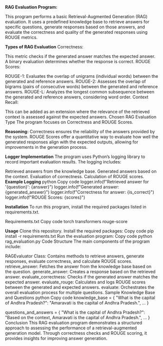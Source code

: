 **RAG Evaluation Program:** 

This program performs a basic Retrieval-Augmented Generation (RAG) evaluation. It uses a predefined knowledge base to retrieve answers for specific questions, generate responses based on those answers, and evaluate the correctness and quality of the generated responses using ROUGE metrics.


**Types of RAG Evaluation**
Correctness:

This metric checks if the generated answer matches the expected answer. A binary evaluation determines whether the response is correct.
ROUGE Scores:

ROUGE-1: Evaluates the overlap of unigrams (individual words) between the generated and reference answers.
ROUGE-2: Assesses the overlap of bigrams (pairs of consecutive words) between the generated and reference answers.
ROUGE-L: Analyzes the longest common subsequence between the generated and reference answers, considering word order.
Context Recall:

This can be added as an extension where the relevance of the retrieved context is assessed against the expected answers.
Chosen RAG Evaluation Type
The program focuses on Correctness and ROUGE Scores.

**Reasoning:**
Correctness ensures the reliability of the answers provided by the system.
ROUGE Scores offer a quantitative way to evaluate how well the generated responses align with the expected outputs, allowing for improvements in the generation process.


**Logger Implementation**
The program uses Python’s logging library to record important evaluation results. The logging includes:

Retrieved answers from the knowledge base.
Generated answers based on the context.
Evaluation of correctness.
Calculation of ROUGE scores.
**Example Logging**
python
Copy code
logger.info(f"Retrieved answer for '{question}': {answer}")
logger.info(f"Generated answer: {generated_answer}")
logger.info(f"Correctness for answer: {is_correct}")
logger.info(f"ROUGE Scores: {scores}")

**Installation**
To run this program, install the required packages listed in requirements.txt.

Requirements.txt
Copy code
torch
transformers
rouge-score

**Usage**
Clone this repository.
Install the required packages:
Copy code
pip install -r requirements.txt
Run the evaluation program:
Copy code
python rag_evaluation.py
Code Structure
The main components of the program include:

RAGEvaluator Class: Contains methods to retrieve answers, generate responses, evaluate correctness, and calculate ROUGE scores.
retrieve_answer: Fetches the answer from the knowledge base based on the question.
generate_answer: Creates a response based on the retrieved answer.
evaluate_correctness: Checks if the generated answer matches the expected answer.
evaluate_rouge: Calculates and logs ROUGE scores between the generated and expected answers.
evaluate: Orchestrates the overall evaluation process for multiple questions.
Sample Knowledge Base and Questions
python
Copy code
knowledge_base = {
    "What is the capital of Andhra Pradesh?": "Amaravati is the capital of Andhra Pradesh.",
    ...
}

questions_and_answers = {
    "What is the capital of Andhra Pradesh?": "Based on the context, Amaravati is the capital of Andhra Pradesh.",
    ...
}
Conclusion
This RAG evaluation program demonstrates a structured approach to assessing the performance of a retrieval-augmented generation model. Through correctness checks and ROUGE scoring, it provides insights for improving answer generation.
